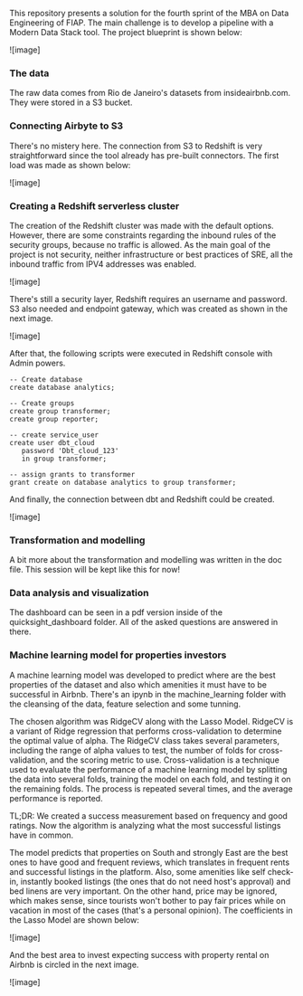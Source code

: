 This repository presents a solution for the fourth sprint of the MBA on Data Engineering of FIAP.
The main challenge is to develop a pipeline with a Modern Data Stack tool. The project blueprint is shown below:

![image]

### The data
The raw data comes from Rio de Janeiro's datasets from insideairbnb.com. They were stored in a S3 bucket.

### Connecting Airbyte to S3
There's no mistery here. The connection from S3 to Redshift is very straightforward since the tool already has pre-built connectors. The first load was made as shown below:

![image]

### Creating a Redshift serverless cluster

The creation of the Redshift cluster was made with the default options. However, there are some constraints regarding the inbound rules of the security groups, because no traffic is allowed. As the main goal of the project is not security, neither infrastructure or best practices of SRE, all the inbound traffic from IPV4 addresses was enabled. 

![image]

There's still a security layer, Redshift requires an username and password. S3 also needed and endpoint gateway, which was created as shown in the next image.

![image]

After that, the following scripts were executed in Redshift console with Admin powers.

 ```
-- Create database
create database analytics;

-- Create groups
create group transformer;
create group reporter;

-- create service_user
create user dbt_cloud
    password 'Dbt_cloud_123'
    in group transformer;

-- assign grants to transformer
grant create on database analytics to group transformer;

  ```

And finally, the connection between dbt and Redshift could be created.

![image]

### Transformation and modelling

A bit more about the transformation and modelling was written in the doc file. This session will be kept like this for now!

### Data analysis and visualization

The dashboard can be seen in a pdf version inside of the quicksight_dashboard folder. All of the asked questions are answered in there.

### Machine learning model for properties investors

A machine learning model was developed to predict where are the best properties of the dataset and also which amenities it must have to be successful in Airbnb. There's an ipynb in the machine_learning folder with the cleansing of the data, feature selection and some tunning.

The chosen algorithm was RidgeCV along with the Lasso Model. RidgeCV is a variant of Ridge regression that performs cross-validation to determine the optimal value of alpha. The RidgeCV class takes several parameters, including the range of alpha values to test, the number of folds for cross-validation, and the scoring metric to use. Cross-validation is a technique used to evaluate the performance of a machine learning model by splitting the data into several folds, training the model on each fold, and testing it on the remaining folds. The process is repeated several times, and the average performance is reported.

TL;DR: We created a success measurement based on frequency and good ratings. Now the algorithm is analyzing what the most successful listings have in common.

The model predicts that properties on South and strongly East are the best ones to have good and frequent reviews, which translates in frequent rents and successful listings in the platform. Also, some amenities like self check-in, instantly booked listings (the ones that do not need host's approval) and bed linens are very important. On the other hand, price may be ignored, which makes sense, since tourists won't bother to pay fair prices while on vacation in most of the cases (that's a personal opinion). The coefficients in the Lasso Model are shown below:

![image]

And the best area to invest expecting success with property rental on Airbnb is circled in the next image.

![image]
